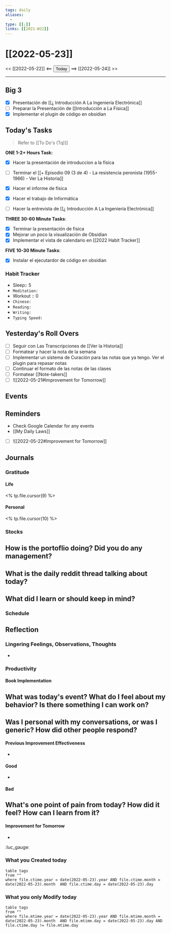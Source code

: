 ```yaml
---
tags: daily
aliases:
  - 
type: [[¡]]
links: [[2021-W22]]
---
```


# [[2022-05-23]]
<< [[2022-05-22]] <== <button class="date_button_today">Today</button> ==> [[2022-05-24]] >>

---
## Big 3
- [x] Presentación de [[¿ Introducción A La Ingeniería Electrónica]]
- [ ] Preparar la Presentación de [[Introducción a La Física]] 
- [x] Implementar el plugin de código en obsidian

## Today's Tasks
> Refer to [[To Do's (Tq)]]

**ONE 1-2+ Hours Task:**
- [x] Hacer la presentación de introduccion a la física 
- [ ] Terminar el [[+ Episodio 09 (3 de 4) - La resistencia peronista (1955-1966) - Ver La Historia]]
- [x] Hacer el informe de física
- [x] Hacer el trabajo de Informática
- [ ] Hacer la entrevista de [[¿ Introducción A La Ingeniería Electrónica]]


**THREE 30-60 Minute Tasks**:
- [x] Terminar la presentación de fisica
- [x] Mejorar un poco la visualización de Obsidian
- [x] Implementar el vista de calendario en [[2022 Habit Tracker]]

**FIVE 10-30 Minute Tasks**:
- [x] Instalar el ejecutardor de código en obsidian


### Habit Tracker
- Sleep:: 5
- `Meditation:` 
- Workout :: 0
- `Chinese:`
- `Reading:`
- `Writing:` 
- `Typing Speed:`

## Yesterday's Roll Overs
- [ ] Seguir con Las Transcripciones de [[Ver la Historia]]
- [ ] Formatear y hacer la nota de la semana
- [ ] Implementar un sistema de Curación para las notas que ya tengo. Ver el plugin para repasar notas
- [ ] Continuar el formato de las notas de las clases
- [ ] Formatear [[Note-takers]]
- [ ] ![[2022-05-21#Improvement for Tomorrow]]

## Events 

## Reminders
- Check Google Calendar for any events
- [[My Daily Laws]]
- [ ] ![[2022-05-22#Improvement for Tomorrow]]
## Journals
### Gratitude
#### Life
<% tp.file.cursor(9) %>
#### Personal
<% tp.file.cursor(10) %>


### Stocks
**How is the portoflio doing? Did you do any management?**
- 

**What is the daily reddit thread talking about today?**
- 

**What did I learn or should keep in mind?**
- 

### Schedule

## Reflection
### Lingering Feelings, Observations, Thoughts
- 
### Productivity
#### Book Implementation
**What was today's event? What do I feel about my behavior? Is there something I can work on?**
- 
**Was I personal with my conversations, or was I generic? How did other people respond?**
- 
#### Previous Improvement Effectiveness 
- 
#### Good
- 
#### Bad
**What's one point of pain from today? How did it feel? How can I learn from it?**
- 
#### Improvement for Tomorrow
- 

:luc_gauge:


### What you Created today
```dataview
table tags
from ""
where file.ctime.year = date(2022-05-23).year AND file.ctime.month = date(2022-05-23).month  AND file.ctime.day = date(2022-05-23).day 
```

### What you only Modify today
```dataview
table tags
from ""
where file.mtime.year = date(2022-05-23).year AND file.mtime.month = date(2022-05-23).month  AND file.mtime.day = date(2022-05-23).day AND file.ctime.day != file.mtime.day
```

